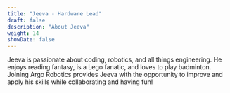 ```yaml
---
title: "Jeeva - Hardware Lead"
draft: false
description: "About Jeeva"
weight: 14
showDate: false
---
```


Jeeva is passionate about coding, robotics, and all things engineering. He enjoys reading fantasy, is a Lego fanatic, and loves to play badminton. Joining Argo Robotics provides Jeeva with the opportunity to improve and apply his skills while collaborating and having fun!
